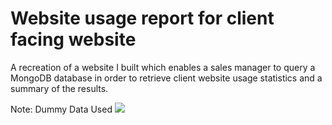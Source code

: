 # Website usage report for client facing website
A recreation of a website I built which enables a sales manager to query a MongoDB database in order to retrieve client website usage statistics and a summary of the results.

Note: Dummy Data Used 
<img src="./Thumbnail.png">
